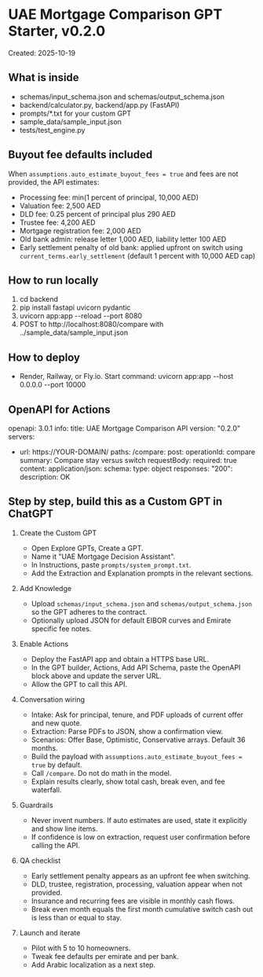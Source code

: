 
# UAE Mortgage Comparison GPT Starter, v0.2.0

Created: 2025-10-19

## What is inside
- schemas/input_schema.json and schemas/output_schema.json
- backend/calculator.py, backend/app.py (FastAPI)
- prompts/*.txt for your custom GPT
- sample_data/sample_input.json
- tests/test_engine.py

## Buyout fee defaults included
When `assumptions.auto_estimate_buyout_fees = true` and fees are not provided, the API estimates:
- Processing fee: min(1 percent of principal, 10,000 AED)
- Valuation fee: 2,500 AED
- DLD fee: 0.25 percent of principal plus 290 AED
- Trustee fee: 4,200 AED
- Mortgage registration fee: 2,000 AED
- Old bank admin: release letter 1,000 AED, liability letter 100 AED
- Early settlement penalty of old bank: applied upfront on switch using `current_terms.early_settlement` (default 1 percent with 10,000 AED cap)

## How to run locally
1) cd backend
2) pip install fastapi uvicorn pydantic
3) uvicorn app:app --reload --port 8080
4) POST to http://localhost:8080/compare with ../sample_data/sample_input.json

## How to deploy
- Render, Railway, or Fly.io. Start command:
  uvicorn app:app --host 0.0.0.0 --port 10000

## OpenAPI for Actions
openapi: 3.0.1
info:
  title: UAE Mortgage Comparison API
  version: "0.2.0"
servers:
  - url: https://YOUR-DOMAIN/
paths:
  /compare:
    post:
      operationId: compare
      summary: Compare stay versus switch
      requestBody:
        required: true
        content:
          application/json:
            schema:
              type: object
      responses:
        "200":
          description: OK

## Step by step, build this as a Custom GPT in ChatGPT

1) Create the Custom GPT
   - Open Explore GPTs, Create a GPT.
   - Name it "UAE Mortgage Decision Assistant".
   - In Instructions, paste `prompts/system_prompt.txt`.
   - Add the Extraction and Explanation prompts in the relevant sections.

2) Add Knowledge
   - Upload `schemas/input_schema.json` and `schemas/output_schema.json` so the GPT adheres to the contract.
   - Optionally upload JSON for default EIBOR curves and Emirate specific fee notes.

3) Enable Actions
   - Deploy the FastAPI app and obtain a HTTPS base URL.
   - In the GPT builder, Actions, Add API Schema, paste the OpenAPI block above and update the server URL.
   - Allow the GPT to call this API.

4) Conversation wiring
   - Intake: Ask for principal, tenure, and PDF uploads of current offer and new quote.
   - Extraction: Parse PDFs to JSON, show a confirmation view.
   - Scenarios: Offer Base, Optimistic, Conservative arrays. Default 36 months.
   - Build the payload with `assumptions.auto_estimate_buyout_fees = true` by default.
   - Call `/compare`. Do not do math in the model.
   - Explain results clearly, show total cash, break even, and fee waterfall.

5) Guardrails
   - Never invent numbers. If auto estimates are used, state it explicitly and show line items.
   - If confidence is low on extraction, request user confirmation before calling the API.

6) QA checklist
   - Early settlement penalty appears as an upfront fee when switching.
   - DLD, trustee, registration, processing, valuation appear when not provided.
   - Insurance and recurring fees are visible in monthly cash flows.
   - Break even month equals the first month cumulative switch cash out is less than or equal to stay.

7) Launch and iterate
   - Pilot with 5 to 10 homeowners.
   - Tweak fee defaults per emirate and per bank.
   - Add Arabic localization as a next step.
